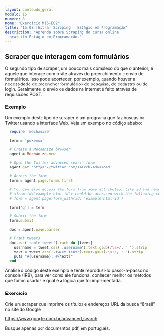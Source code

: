 ```yaml
---
layout: conteudo_geral
modulo: 15
numero: 8
nome: "Exercício M15-E02"
title: "15.08 [Extra] Scraping | Estágio em Programação"
description: "Aprenda sobre Scraping do curso online
  gratuito Estágio em Programação."
---
```


## Scraper que interagem com formulários

O segundo tipo de scraper, um pouco mais complexo do que o anterior,
é aquele que interage com o site através do preenchimento e envio de formulários.
Isso pode acontecer, por exemplo, quando houver a necessidade de preencher
formulários de pesquisa, de cadastro ou de login. Geralmente, o envio de dados
na internet é feito através de requisições POST.

### Exemplo

Um exemplo deste tipo de scraper é um programa que faz buscas no Twitter usando
a interface Web. Veja um exemplo no código abaixo:

```ruby
  require 'mechanize'

  term = 'pokemon'

  # Create a Mechanize browser
  agent = Mechanize.new

  # Open the Twitter advanced search form
  agent.get 'https://twitter.com/search-advanced'

  # Access the form
  form = agent.page.forms.first

  # You can also access the form from some attributes, like id and name
  # <form id="example-html-id"> could be accessed with the following code:
  # form = agent.page.form_with(id: 'example-html-id')

  form['q'] = term

  # Submit the form
  form.submit

  doc = agent.page.parser

  # Print tweets
  doc.css('table.tweet').each do |tweet|
    username = tweet.css('.username').text.gsub(/\s+/, ' ').strip
    text = tweet.css('.tweet-text').text.gsub(/\s+/, ' ').strip
    puts "#{username}: #{text}"
  end
```

Analise o código deste exemplo e tente reproduzi-lo passo-a-passo no
console (IRB), para ver como ele funciona, conhecer melhor os métodos que foram
usados e qual é a lógica que foi implementada.

### Exercício

Crie um scraper que imprime os títulos e endereços URL da busca “Brasil” no
site do Google:

<https://www.google.com.br/advanced_search>

Busque apenas por documentos pdf, em português.
